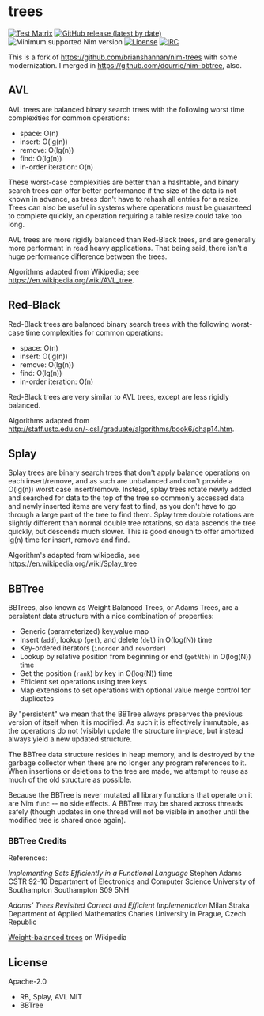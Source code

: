 # trees

[![Test Matrix](https://github.com/disruptek/trees/workflows/CI/badge.svg)](https://github.com/disruptek/trees/actions?query=workflow%3ACI)
[![GitHub release (latest by date)](https://img.shields.io/github/v/release/disruptek/trees?style=flat)](https://github.com/disruptek/trees/releases/latest)
![Minimum supported Nim version](https://img.shields.io/badge/nim-1.9.1-informational?style=flat&logo=nim)
[![License](https://img.shields.io/github/license/disruptek/trees?style=flat)](#license)
[![IRC](https://img.shields.io/badge/chat-%23%23disruptek%20on%20libera.chat-brightgreen?style=flat)](https://web.libera.chat/##disruptek)

This is a fork of https://github.com/brianshannan/nim-trees with some
modernization.  I merged in https://github.com/dcurrie/nim-bbtree, also.

## AVL

AVL trees are balanced binary search trees with the following worst time
complexities for common operations:
- space: O(n)
- insert: O(lg(n))
- remove: O(lg(n))
- find: O(lg(n))
- in-order iteration: O(n)

These worst-case complexities are better than a hashtable, and binary search
trees can offer better performance if the size of the data is not known in
advance, as trees don't have to rehash all entries for a resize. Trees can also
be useful in systems where operations must be guaranteed to complete quickly,
an operation requiring a table resize could take too long.

AVL trees are more rigidly balanced than Red-Black trees, and are generally
more performant in read heavy applications. That being said, there isn't a huge
performance difference between the trees.

Algorithms adapted from Wikipedia; see https://en.wikipedia.org/wiki/AVL_tree.

## Red-Black

Red-Black trees are balanced binary search trees with the following worst-case
time complexities for common operations:
- space: O(n)
- insert: O(lg(n))
- remove: O(lg(n))
- find: O(lg(n))
- in-order iteration: O(n)

Red-Black trees are very similar to AVL trees, except are less rigidly
balanced.

Algorithms adapted from
http://staff.ustc.edu.cn/~csli/graduate/algorithms/book6/chap14.htm.

## Splay

Splay trees are binary search trees that don't apply balance operations on each
insert/remove, and as such are unbalanced and don't provide a O(lg(n)) worst
case insert/remove. Instead, splay trees rotate newly added and searched for
data to the top of the tree so commonly accessed data and newly inserted items
are very fast to find, as you don't have to go through a large part of the tree
to find them. Splay tree double rotations are slightly different than normal
double tree rotations, so data ascends the tree quickly, but descends much
slower. This is good enough to offer amortized lg(n) time for insert, remove
and find.

Algorithm's adapted from wikipedia, see https://en.wikipedia.org/wiki/Splay_tree

## BBTree

BBTrees, also known as Weight Balanced Trees, or Adams Trees, are a persistent
data structure with a nice combination of properties:

* Generic (parameterized) key,value map
* Insert (`add`), lookup (`get`), and delete (`del`) in O(log(N)) time
* Key-ordered iterators (`inorder` and `revorder`)
* Lookup by relative position from beginning or end (`getNth`) in O(log(N)) time
* Get the position (`rank`) by key in O(log(N)) time
* Efficient set operations using tree keys
* Map extensions to set operations with optional value merge control for duplicates

By "persistent" we mean that the BBTree always preserves the previous version
of itself when it is modified. As such it is effectively immutable, as the
operations do not (visibly) update the structure in-place, but instead always
yield a new updated structure.

The BBTree data structure resides in heap memory, and is destroyed by the
garbage collector when there are no longer any program references to it. When
insertions or deletions to the tree are made, we attempt to reuse as much of
the old structure as possible.

Because the BBTree is never mutated all library functions that operate on it
are Nim `func` -- no side effects. A BBTree may be shared across threads safely
(though updates in one thread will not be visible in another until the modified
tree is shared once again).

### BBTree Credits

References:

*Implementing Sets Efficiently in a Functional Language*
Stephen Adams
CSTR 92-10
Department of Electronics and Computer Science University of Southampton Southampton S09 5NH

*Adams’ Trees Revisited Correct and Efficient Implementation*
Milan Straka
Department of Applied Mathematics Charles University in Prague, Czech Republic

[Weight-balanced trees](https://en.wikipedia.org/wiki/Weight-balanced_tree) on Wikipedia

## License
Apache-2.0
- RB, Splay, AVL
MIT
- BBTree
